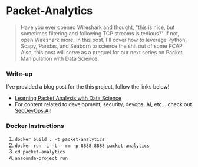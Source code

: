 # Packet-Analytics

> Have you ever opened Wireshark and thought, "this is nice, but sometimes filtering and following TCP streams is tedious?" If not, open Wireshark more. In this post, I'll cover how to leverage Python, Scapy, Pandas, and Seaborn to science the shit out of some PCAP. Also, this post will serve as a prequel for our next series on Packet Manipulation with Data Science.

### Write-up

I've provided a blog post for the this project, follow the links below!

*  [Learning Packet Analysis with Data Science]()
* For content related to development, security, devops, AI, etc... check out [SecDevOps.AI](https://secdevops.ai)!


### Docker Instructions
1. `docker build . -t packet-analytics`
2. `docker run -i -t --rm -p 8888:8888 packet-analytics`
3. `cd packet-analytics` 
4. `anaconda-project run`
